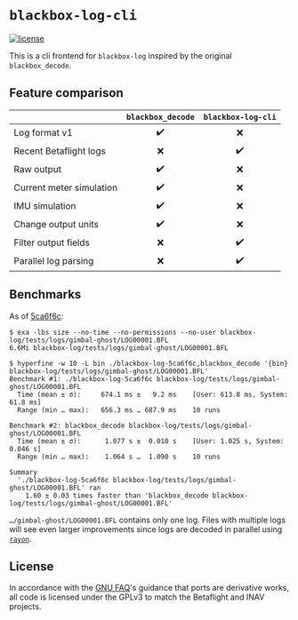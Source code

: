 # `blackbox-log-cli`

[![license](https://img.shields.io/github/license/wetheredge/blackbox)](https://github.com/wetheredge/blackbox/blob/main/COPYING)

This is a cli frontend for `blackbox-log` inspired by the original
`blackbox_decode`.

## Feature comparison

|                          | `blackbox_decode` | `blackbox-log-cli` |
|--------------------------|:-----------------:|:------------------:|
| Log format v1            | ✔️ | ❌ |
| Recent Betaflight logs   | ❌ | ✔️ |
| Raw output               | ✔️ | ❌ |
| Current meter simulation | ✔️ | ❌ |
| IMU simulation           | ✔️ | ❌ |
| Change output units      | ✔️ | ❌ |
| Filter output fields     | ❌ | ✔️ |
| Parallel log parsing     | ❌ | ✔️ |

## Benchmarks

As of [5ca6f6c](https://github.com/wetheredge/blackbox/commit/5ca6f6cd43011323bc0358182546c0a7071ad546):

```shell
$ exa -lbs size --no-time --no-permissions --no-user blackbox-log/tests/logs/gimbal-ghost/LOG00001.BFL
6.6Mi blackbox-log/tests/logs/gimbal-ghost/LOG00001.BFL

$ hyperfine -w 10 -L bin ./blackbox-log-5ca6f6c,blackbox_decode '{bin} blackbox-log/tests/logs/gimbal-ghost/LOG00001.BFL'
Benchmark #1: ./blackbox-log-5ca6f6c blackbox-log/tests/logs/gimbal-ghost/LOG00001.BFL
  Time (mean ± σ):     674.1 ms ±   9.2 ms    [User: 613.8 ms, System: 61.8 ms]
  Range (min … max):   656.3 ms … 687.9 ms    10 runs

Benchmark #2: blackbox_decode blackbox-log/tests/logs/gimbal-ghost/LOG00001.BFL
  Time (mean ± σ):      1.077 s ±  0.010 s    [User: 1.025 s, System: 0.046 s]
  Range (min … max):    1.064 s …  1.090 s    10 runs

Summary
  './blackbox-log-5ca6f6c blackbox-log/tests/logs/gimbal-ghost/LOG00001.BFL' ran
    1.60 ± 0.03 times faster than 'blackbox_decode blackbox-log/tests/logs/gimbal-ghost/LOG00001.BFL'
```

`…/gimbal-ghost/LOG00001.BFL` contains only one log. Files with multiple logs
will see even larger improvements since logs are decoded in parallel using
[`rayon`](https://lib.rs/crates/rayon).

## License

In accordance with the [GNU FAQ][gpl-ports]'s guidance that ports are
derivative works, all code is licensed under the GPLv3 to match the Betaflight
and INAV projects.

[gpl-ports]: https://www.gnu.org/licenses/gpl-faq.html#TranslateCode
